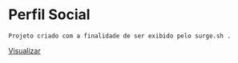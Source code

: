 # Perfil Social

```
Projeto criado com a finalidade de ser exibido pelo surge.sh .

```

[Visualizar](http://cleibp.surge.sh/)